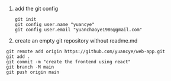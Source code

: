 1. add the git config
   ```
   git init
   git config user.name "yuancye"
   git config user.email "yuanchaoye1986@gmail.com"
   ```
2. create an empty git repository without readme.md
```
git remote add origin https://github.com/yuancye/web-app.git
git add .
git commit -m "create the frontend using react"
git branch -M main
git push origin main
```